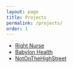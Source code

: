 ```yaml
---
layout: page
title: Projects
permalink: /projects/
order: 1
---
```


* [Right Nurse](http://www.right-staff.com/)
* [Babylon Health](https://www.babylonhealth.com/)
* [NotOnTheHighStreet](https://www.notonthehighstreet.com/)

